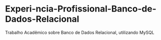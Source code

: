 # Experi-ncia-Profissional-Banco-de-Dados-Relacional
Trabalho Acadêmico sobre Banco de Dados Relacional, utilizando MySQL
